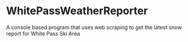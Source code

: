 # WhitePassWeatherReporter
A console based program that uses web scraping to get the latest snow report for White Pass Ski Area
